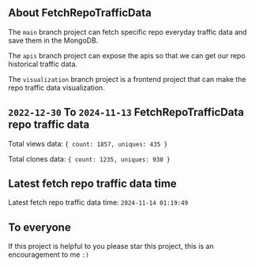 ## About FetchRepoTrafficData

The `main` branch project can fetch specific repo everyday traffic data and save them in the MongoDB.

The `apis` branch project can expose the apis so that we can get our repo historical traffic data.

The `visualization` branch project is a frontend project that can make the repo traffic data visualization.

## `2022-12-30` To `2024-11-13` FetchRepoTrafficData repo traffic data

Total views data: `{ count: 1857, uniques: 435 }`

Total clones data: `{ count: 1235, uniques: 930 }`

## Latest fetch repo traffic data time

Latest fetch repo traffic data time: `2024-11-14 01:19:49`

## To everyone

If this project is helpful to you please star this project, this is an encouragement to me `:)`



